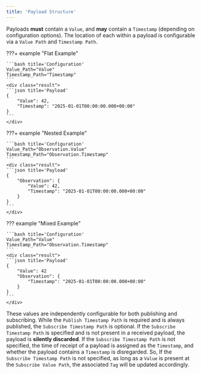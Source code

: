 ```yaml
---
title: 'Payload Structure'
---
```


Payloads __must__ contain a `Value`, and __may__ contain a `Timestamp` (depending on configuration options). The location of each within a payload is configurable via a `Value Path` and `Timestamp Path`. 

???+ example "Flat Example"

	```bash title='Configuration'
	Value_Path="Value"
	Timestamp_Path="Timestamp"
	```
	<div class="result">
	```json title='Payload'
	{
		"Value": 42,
		"Timestamp": "2025-01-01T00:00:00.000+00:00"
	}
	```
	</div>

???+ example "Nested Example"

	```bash title='Configuration'
	Value_Path="Observation.Value"
	Timestamp_Path="Observation.Timestamp"
	```
	<div class="result">
	```json title='Payload'
	{
		"Observation": {
			"Value": 42,
			"Timestamp": "2025-01-01T00:00:00.000+00:00"
		}
	}
	```
	</div>
	
??? example "Mixed Example"

	```bash title='Configuration'
	Value_Path="Value"
	Timestamp_Path="Observation.Timestamp"
	```
	<div class="result">
	```json title='Payload'
	{
		"Value": 42
		"Observation": {
			"Timestamp": "2025-01-01T00:00:00.000+00:00"
		}
	}
	```
	</div>

These values are independently configurable for both publishing and subscribing. While the `Publish Timestamp Path` is required and is always published, the `Subscribe Timestamp Path` is optional. If the `Subscribe Timestamp Path` is specified and is not present in a received payload, the payload is __silently discarded__. If the `Subscribe Timestamp Path` is not specified, the time of receipt of a payload is assigned as the `Timestamp`, and whether the payload contains a `Timestamp` is disregarded. So, If the `Subscribe Timestamp Path` is not specified, as long as a `Value` is present at the `Subscribe Value Path`, the associated `Tag` will be updated accordingly.


